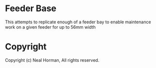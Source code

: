 # Feeder Base
This attempts to replicate enough of a feeder bay to enable maintenance work on a given feeder for up to 56mm width

# Copyright
Copyright (c) Neal Horman, All rights reserved.
